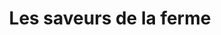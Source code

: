 ---
title: "Les saveurs de la ferme"
url: /chatillon-le-duc/les-saveurs-de-la-ferme/
shop: supermarché
---